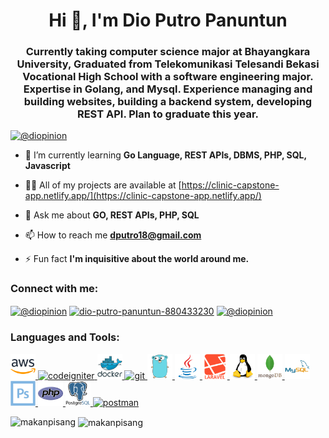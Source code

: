 <h1 align="center">Hi 👋, I'm Dio Putro Panuntun</h1>
<h3 align="center">Currently taking computer science major at Bhayangkara University, Graduated from Telekomunikasi Telesandi Bekasi Vocational High School with a software engineering major. Expertise in Golang, and Mysql. Experience managing and building websites, building a backend system, developing REST API. Plan to graduate this year.</h3>

<p align="left"> <a href="https://twitter.com/@diopinion" target="blank"><img src="https://img.shields.io/twitter/follow/@diopinion?logo=twitter&style=for-the-badge" alt="@diopinion" /></a> </p>

- 🌱 I’m currently learning **Go Language, REST APIs, DBMS, PHP, SQL, Javascript**

- 👨‍💻 All of my projects are available at [https://clinic-capstone-app.netlify.app/](https://clinic-capstone-app.netlify.app/)

- 💬 Ask me about **GO, REST APIs, PHP, SQL**

- 📫 How to reach me **dputro18@gmail.com**

- ⚡ Fun fact **I'm inquisitive about the world around me.**

<h3 align="left">Connect with me:</h3>
<p align="left">
<a href="https://twitter.com/@diopinion" target="blank"><img align="center" src="https://raw.githubusercontent.com/rahuldkjain/github-profile-readme-generator/master/src/images/icons/Social/twitter.svg" alt="@diopinion" height="30" width="40" /></a>
<a href="https://linkedin.com/in/dio-putro-panuntun-880433230" target="blank"><img align="center" src="https://raw.githubusercontent.com/rahuldkjain/github-profile-readme-generator/master/src/images/icons/Social/linked-in-alt.svg" alt="dio-putro-panuntun-880433230" height="30" width="40" /></a>
<a href="https://instagram.com/@diopinion" target="blank"><img align="center" src="https://raw.githubusercontent.com/rahuldkjain/github-profile-readme-generator/master/src/images/icons/Social/instagram.svg" alt="@diopinion" height="30" width="40" /></a>
</p>

<h3 align="left">Languages and Tools:</h3>
<p align="left"> <a href="https://aws.amazon.com" target="_blank" rel="noreferrer"> <img src="https://raw.githubusercontent.com/devicons/devicon/master/icons/amazonwebservices/amazonwebservices-original-wordmark.svg" alt="aws" width="40" height="40"/> </a> <a href="https://codeigniter.com" target="_blank" rel="noreferrer"> <img src="https://cdn.worldvectorlogo.com/logos/codeigniter.svg" alt="codeigniter" width="40" height="40"/> </a> <a href="https://www.docker.com/" target="_blank" rel="noreferrer"> <img src="https://raw.githubusercontent.com/devicons/devicon/master/icons/docker/docker-original-wordmark.svg" alt="docker" width="40" height="40"/> </a> <a href="https://git-scm.com/" target="_blank" rel="noreferrer"> <img src="https://www.vectorlogo.zone/logos/git-scm/git-scm-icon.svg" alt="git" width="40" height="40"/> </a> <a href="https://golang.org" target="_blank" rel="noreferrer"> <img src="https://raw.githubusercontent.com/devicons/devicon/master/icons/go/go-original.svg" alt="go" width="40" height="40"/> </a> <a href="https://www.java.com" target="_blank" rel="noreferrer"> <img src="https://raw.githubusercontent.com/devicons/devicon/master/icons/java/java-original.svg" alt="java" width="40" height="40"/> </a> <a href="https://laravel.com/" target="_blank" rel="noreferrer"> <img src="https://raw.githubusercontent.com/devicons/devicon/master/icons/laravel/laravel-plain-wordmark.svg" alt="laravel" width="40" height="40"/> </a> <a href="https://www.linux.org/" target="_blank" rel="noreferrer"> <img src="https://raw.githubusercontent.com/devicons/devicon/master/icons/linux/linux-original.svg" alt="linux" width="40" height="40"/> </a> <a href="https://www.mongodb.com/" target="_blank" rel="noreferrer"> <img src="https://raw.githubusercontent.com/devicons/devicon/master/icons/mongodb/mongodb-original-wordmark.svg" alt="mongodb" width="40" height="40"/> </a> <a href="https://www.mysql.com/" target="_blank" rel="noreferrer"> <img src="https://raw.githubusercontent.com/devicons/devicon/master/icons/mysql/mysql-original-wordmark.svg" alt="mysql" width="40" height="40"/> </a> <a href="https://www.photoshop.com/en" target="_blank" rel="noreferrer"> <img src="https://raw.githubusercontent.com/devicons/devicon/master/icons/photoshop/photoshop-line.svg" alt="photoshop" width="40" height="40"/> </a> <a href="https://www.php.net" target="_blank" rel="noreferrer"> <img src="https://raw.githubusercontent.com/devicons/devicon/master/icons/php/php-original.svg" alt="php" width="40" height="40"/> </a> <a href="https://www.postgresql.org" target="_blank" rel="noreferrer"> <img src="https://raw.githubusercontent.com/devicons/devicon/master/icons/postgresql/postgresql-original-wordmark.svg" alt="postgresql" width="40" height="40"/> </a> <a href="https://postman.com" target="_blank" rel="noreferrer"> <img src="https://www.vectorlogo.zone/logos/getpostman/getpostman-icon.svg" alt="postman" width="40" height="40"/> </a> </p>

<p><img align="left" src="https://github-readme-stats.vercel.app/api/top-langs?username=makanpisang&show_icons=true&locale=en&layout=compact" alt="makanpisang" /></p>

<p>&nbsp;<img align="center" src="https://github-readme-stats.vercel.app/api?username=makanpisang&show_icons=true&locale=en" alt="makanpisang" /></p>
